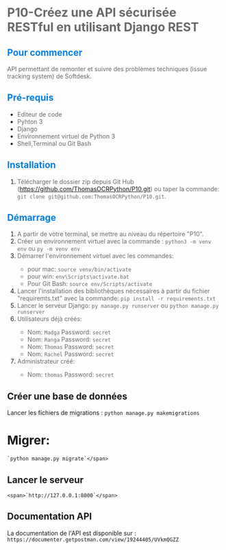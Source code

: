 # <span style="color:#696969">P10-Créez une API sécurisée RESTful en utilisant Django REST</span>

## <span style="color:#007ee6"> Pour commencer </span>

<span style="color:#696969">API permettant de remonter et suivre des problèmes techniques (issue tracking system) de Softdesk.</span>

## <span style="color:#007ee6"> Pré-requis </span>

* <span style="color:#696969">Editeur de code
* <span style="color:#696969">Pyhton 3
* <span style="color:#696969">Django
* <span style="color:#696969">Environnement virtuel de Python 3
* <span style="color:#696969">Shell,Terminal ou Git Bash

## <span style="color:#007ee6"> Installation </span>

1. <span style="color:#696969">Télécharger le dossier zip depuis Git Hub (<https://github.com/ThomasOCRPython/P10.git>) ou taper la commande: `git clone git@github.com:ThomasOCRPython/P10.git`.</span>

## <span style="color:#007ee6"> Démarrage </span>

1. <span style="color:#696969">A partir de votre terminal, se mettre au niveau du répertoire "P10".</span>
1. <span style="color:#696969">Créer un environnement virtuel avec la commande :
   `python3 -m venv env` ou `py -m venv env`</span>
1. <span style="color:#696969">Démarrer l'environnement virtuel avec les commandes:
   * pour mac: `source venv/bin/activate`
   * pour win: `env\Scripts\activate.bat`
   * Pour Git Bash: `source env/Scripts/activate`</span>
1. <span style="color:#696969">Lancer l'installation des bibliothèques nécessaires à partir du fichier "requiremts.txt" avec la commande: `pip install -r requirements.txt`</span>
1. <span style="color:#696969">Lancer le serveur Django:
`py manage.py runserver` ou `python manage.py runserver`</span> 
1. <span style="color:#696969">Utilisateurs déjà créés:
   * Nom: `Madga` Password: `secret`
   * Nom: `Ranga` Password: `secret`
   * Nom: `Thomas` Password: `secret`
   * Nom: `Rachel` Password: `secret`</span> 
1. <span style="color:#696969">Administrateur créé:
   * Nom: `thomas` Password: `secret`
   </span> 

## Créer une base de données

<span>Lancer les fichiers de migrations :
    `python manage.py makemigrations`</span>

# <span>Migrer:
    `python manage.py migrate`</span>


## Lancer le serveur
    <span>`http://127.0.0.1:8000`</span>

## Documentation API
<span>La documentation de l'API est disponible sur :
    `https://documenter.getpostman.com/view/19244405/UVkmQGZZ`</span>

